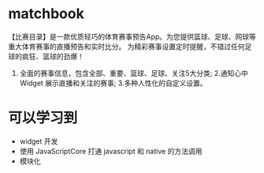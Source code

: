 # matchbook
【比赛目录】是一款优质轻巧的体育赛事预告App。为您提供篮球、足球、网球等重大体育赛事的直播预告和实时比分。
为精彩赛事设置定时提醒，不错过任何足球的疯狂、篮球的劲爆！
1. 全面的赛事信息，包含全部、重要、篮球、足球、关注5大分类;
2.通知心中 Widget 展示直播和关注的赛事;
3.多种人性化的自定义设置。

# 可以学习到
- widget 开发
- 使用 JavaScriptCore 打通 javascript 和 native 的方法调用
- 模块化

